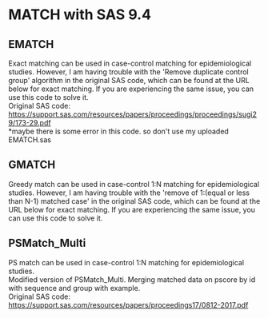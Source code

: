 # MATCH with SAS 9.4


## EMATCH
Exact matching can be used in case-control matching for epidemiological studies. However, I am having trouble with the 'Remove duplicate control group' algorithm in the original SAS code, which can be found at the URL below for exact matching. If you are experiencing the same issue, you can use this code to solve it. </br>
Original SAS code: https://support.sas.com/resources/papers/proceedings/proceedings/sugi29/173-29.pdf <br>
*maybe there is some error in this code. so don't use my uploaded EMATCH.sas

## GMATCH
Greedy match can be used in case-control 1:N matching for epidemiological studies. However, I am having trouble with the 'remove of 1:(equal or less than N-1) matched case' in the original SAS code, which can be found at the URL below for exact matching. If you are experiencing the same issue, you can use this code to solve it. </br>


## PSMatch_Multi
PS match can be used in case-control 1:N matching for epidemiological studies. </br>
Modified version of PSMatch_Multi. Merging matched data on pscore by id with sequence and group with example. <br>
Original SAS code: https://support.sas.com/resources/papers/proceedings17/0812-2017.pdf
